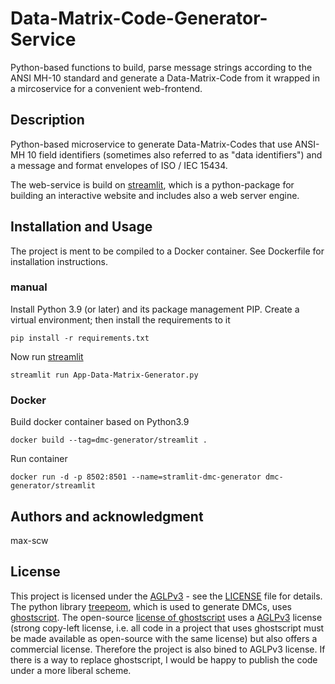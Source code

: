 # Data-Matrix-Code-Generator-Service
Python-based functions to build, parse message strings according to the ANSI MH-10 standard and generate a Data-Matrix-Code from it wrapped in a mircoservice for a convenient web-frontend.

## Description
Python-based microservice to generate Data-Matrix-Codes that use ANSI-MH 10 field identifiers (sometimes also referred to as "data identifiers") and a message and format envelopes of ISO / IEC 15434. 

The web-service is build on [streamlit](https://streamlit.io/), which is a python-package for building an interactive website and includes also a web server engine.

## Installation and Usage
The project is ment to be compiled to a Docker container. See Dockerfile for installation instructions.

### manual
Install Python 3.9 (or later) and its package management PIP. Create a virtual environment; then install the requirements to it
```shell
pip install -r requirements.txt
```
Now run [streamlit](https://streamlit.io/)
```shell
streamlit run App-Data-Matrix-Generator.py
```

### Docker
Build docker container based on Python3.9
```shell
docker build --tag=dmc-generator/streamlit .
```
Run container
```shell
docker run -d -p 8502:8501 --name=stramlit-dmc-generator dmc-generator/streamlit
```



## Authors and acknowledgment
max-scw


## License
This project is licensed under the [AGLPv3](https://www.gnu.org/licenses/agpl-3.0.en.html) - see the [LICENSE](LICENSE) file for details.
The python library [treepeom](https://github.com/adamchainz/treepoem), which is used to generate DMCs, uses [ghostscript](https://ghostscript.com/releases/gsdnld.html). The open-source [license of ghostscript](https://ghostscript.com/licensing/index.html) uses a [AGLPv3](https://www.gnu.org/licenses/agpl-3.0.en.html) license (strong copy-left license, i.e. all code in a project that uses ghostscript must be made available as open-source with the same license) but also offers a commercial license. Therefore the project is also bined to AGLPv3 license. 
If there is a way to replace ghostscript, I would be happy to publish the code under a more liberal scheme.

